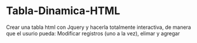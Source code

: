 # Tabla-Dinamica-HTML
 Crear una tabla html con Jquery y hacerla totalmente interactiva, de manera que el usurio pueda: Modificar registros (uno a la vez), elimar y agregar
